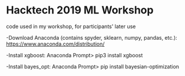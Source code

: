 # Hacktech 2019 ML Workshop
code used in my workshop, for participants' later use

-Download Anaconda (contains spyder, sklearn, numpy, pandas, etc.): https://www.anaconda.com/distribution/

-Install xgboost: Anaconda Prompt> pip3 install xgboost

-Install bayes_opt: Anaconda Prompt> pip install bayesian-optimization
